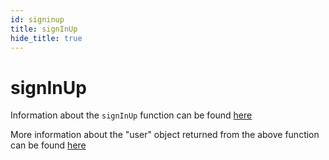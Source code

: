 ```yaml
---
id: signinup
title: signInUp
hide_title: true
---
```


# signInUp

Information about the `signInUp` function can be found [here](../thirdparty/signinup)

<div class="specialNote" style="margin-bottom: 40px">
More information about the "user" object returned from the above function can be found  <a href="https://github.com/supertokens/core-driver-interface/wiki#third-party-email-password-user" rel="noopener noreferrer" target="_blank" >here</a><br/>
</div>